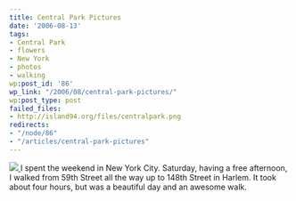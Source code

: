 ```yaml
---
title: Central Park Pictures
date: '2006-08-13'
tags:
- Central Park
- flowers
- New York
- photos
- walking
wp:post_id: '86'
wp_link: "/2006/08/central-park-pictures/"
wp:post_type: post
failed_files:
- http://island94.org/files/centralpark.png
redirects:
- "/node/86"
- "/articles/central-park-pictures"
---
```


  [ ![](2006-08-13-Central-Park-Pictures/centralpark.png) ](http://www.flickr.com/photos/bensheldon/sets/72157594235959054/)
I spent the weekend in New York City. Saturday, having a free afternoon, I walked from 59th Street all the way up to 148th Street in Harlem. It took about four hours, but was a beautiful day and an awesome walk.
